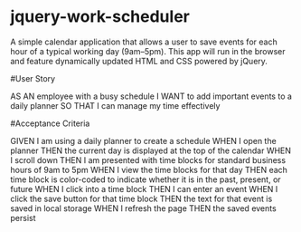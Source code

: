 # jquery-work-scheduler
A simple calendar application that allows a user to save events for each hour of a typical working day (9am–5pm). This app will run in the browser and feature dynamically updated HTML and CSS powered by jQuery.

#User Story

AS AN employee with a busy schedule
I WANT to add important events to a daily planner
SO THAT I can manage my time effectively

#Acceptance Criteria

GIVEN I am using a daily planner to create a schedule
WHEN I open the planner
THEN the current day is displayed at the top of the calendar
WHEN I scroll down
THEN I am presented with time blocks for standard business hours of 9am to 5pm
WHEN I view the time blocks for that day
THEN each time block is color-coded to indicate whether it is in the past, present, or future
WHEN I click into a time block
THEN I can enter an event
WHEN I click the save button for that time block
THEN the text for that event is saved in local storage
WHEN I refresh the page
THEN the saved events persist